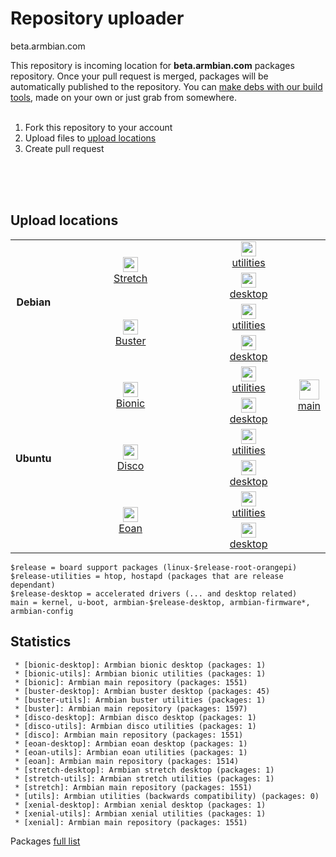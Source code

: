 # Repository uploader 

beta.armbian.com

This repository is incoming location for **beta.armbian.com** packages repository. Once your pull request is merged, packages will be automatically published to the repository. You can [make debs with our build tools](https://github.com/armbian/build), made on your own or just grab from somewhere.
<br/><br/>



   1. Fork this repository to your account
   2. Upload files to [upload locations](#upload-locations)
   3. Create pull request

<br/><br/>
<br/>

## Upload locations

<table width="100%" cellpadding="4" cellspacing="0">
	<tr>
		<td align="center" rowspan="4">
			<b>Debian</b>
		</td>
		<td align="center" rowspan="2" width="60%" valign="center">
			<a href="debs/stretch"><img src="https://dl.armbian.com/_h5ai/public/images/themes/comity/cloud-upload-1.png" name="Upload" align="bottom" width="24" height="24" border="0"/></a>
			<br><a href="debs/stretch">Stretch</a>
		</td>
		<td align="center" width="30%" valign="center">
			<a href="debs/extra/stretch-utils"><img src="https://dl.armbian.com/_h5ai/public/images/themes/comity/cloud-upload-1.png" name="Upload" align="bottom" width="24" height="24" border="0"/></a>
			<br><a href="debs/extra/stretch-utils">utilities</a>
		</td>
		<td align="center" rowspan="10" width="50%">
			<a href="debs/"><img src="https://dl.armbian.com/_h5ai/public/images/themes/comity/cloud-upload-1.png" name="Upload" align="bottom" width="32" height="32" border="0"/></a>
			<br><a href="debs/">main</a>
		</td>
	</tr>
	<tr>
		<td align="center" width="33%" valign="center">
			<a href="debs/extra/stretch-desktop"><img src="https://dl.armbian.com/_h5ai/public/images/themes/comity/cloud-upload-1.png" name="Upload" align="bottom" width="24" height="24" border="0"/></a>
			<br><a href="debs/extra/stretch-desktop">desktop</a>
		</td>
	</tr>
	<tr>
		<td align="center" rowspan="2" width="33%" valign="center">
			<a href="debs/buster"><img src="https://dl.armbian.com/_h5ai/public/images/themes/comity/cloud-upload-1.png" name="Upload" align="bottom" width="24" height="24" border="0"/></a>
			<br><a href="debs/buster">Buster</a>
		</td>
		<td align="center" width="33%" valign="center">
			<a href="debs/extra/buster-utils"><img src="https://dl.armbian.com/_h5ai/public/images/themes/comity/cloud-upload-1.png" name="Upload" align="bottom" width="24" height="24" border="0"/></a>
			<br><a href="debs/extra/buster-utils">utilities</a>
		</td>
	</tr>
	<tr>
		<td align="center" width="33%" valign="center">
			<a href="debs/extra/buster-desktop"><img src="https://dl.armbian.com/_h5ai/public/images/themes/comity/cloud-upload-1.png" name="Upload" align="bottom" width="24" height="24" border="0"/></a>
			<br><a href="debs/extra/buster-desktop">desktop</a>
		</td>
	</tr>
		<tr>
		<td align="center" rowspan="6">
			<b>Ubuntu</b>
		</td>
		<td align="center" rowspan="2" width="60%" valign="center">
			<a href="debs/bionic"><img src="https://dl.armbian.com/_h5ai/public/images/themes/comity/cloud-upload-1.png" name="Upload" align="bottom" width="24" height="24" border="0"/></a>
			<br><a href="debs/bionic">Bionic</a>
		</td>
		<td align="center" width="30%" valign="center">
			<a href="debs/extra/bionic-utils"><img src="https://dl.armbian.com/_h5ai/public/images/themes/comity/cloud-upload-1.png" name="Upload" align="bottom" width="24" height="24" border="0"/></a>
			<br><a href="debs/extra/bionic-utils">utilities</a>
		</td>
	</tr>
	<tr>
		<td align="center" width="33%" valign="center">
			<a href="debs/extra/bionic-desktop"><img src="https://dl.armbian.com/_h5ai/public/images/themes/comity/cloud-upload-1.png" name="Upload" align="bottom" width="24" height="24" border="0"/></a>
			<br><a href="debs/extra/bionic-desktop">desktop</a>
		</td>
	</tr>
	<tr>
		<td align="center" rowspan="2" width="33%" valign="center">
			<a href="debs/disco"><img src="https://dl.armbian.com/_h5ai/public/images/themes/comity/cloud-upload-1.png" name="Upload" align="bottom" width="24" height="24" border="0"/></a>
			<br><a href="debs/disco">Disco</a>
		</td>
		<td align="center" width="33%" valign="center">
			<a href="debs/extra/disco-utils"><img src="https://dl.armbian.com/_h5ai/public/images/themes/comity/cloud-upload-1.png" name="Upload" align="bottom" width="24" height="24" border="0"/></a>
			<br><a href="debs/extra/disco-utils">utilities</a>
		</td>
	</tr>
	<tr>
		<td align="center" width="33%" valign="center">
			<a href="debs/extra/disco-desktop"><img src="https://dl.armbian.com/_h5ai/public/images/themes/comity/cloud-upload-1.png" name="Upload" align="bottom" width="24" height="24" border="0"/></a>
			<br><a href="debs/extra/disco-desktop">desktop</a>
		</td>
	</tr>
	<tr>
		<td align="center" rowspan="2" width="33%" valign="center">
			<a href="debs/eoan"><img src="https://dl.armbian.com/_h5ai/public/images/themes/comity/cloud-upload-1.png" name="Upload" align="bottom" width="24" height="24" border="0"/></a>
			<br><a href="debs/eoan">Eoan</a>			
		</td>
		<td align="center" width="33%" valign="center">
			<a href="debs/extra/eoan-utils"><img src="https://dl.armbian.com/_h5ai/public/images/themes/comity/cloud-upload-1.png" name="Upload" align="bottom" width="24" height="24" border="0"/></a>
			<br><a href="debs/extra/eoan-utils">utilities</a>
		</td>
	</tr>
	<tr>
		<td align="center" width="33%" valign="center">
			<a href="debs/extra/eoan-desktop"><img src="https://dl.armbian.com/_h5ai/public/images/themes/comity/cloud-upload-1.png" name="Upload" align="bottom" width="24" height="24" border="0"/></a>
			<br><a href="debs/extra/eoan-desktop">desktop</a>
		</td>
	</tr>
</table>

	$release = board support packages (linux-$release-root-orangepi)
	$release-utilities = htop, hostapd (packages that are release dependant)
	$release-desktop = accelerated drivers (... and desktop related)
	main = kernel, u-boot, armbian-$release-desktop, armbian-firmware*, armbian-config

## Statistics

	 * [bionic-desktop]: Armbian bionic desktop (packages: 1)
	 * [bionic-utils]: Armbian bionic utilities (packages: 1)
	 * [bionic]: Armbian main repository (packages: 1551)
	 * [buster-desktop]: Armbian buster desktop (packages: 45)
	 * [buster-utils]: Armbian buster utilities (packages: 1)
	 * [buster]: Armbian main repository (packages: 1597)
	 * [disco-desktop]: Armbian disco desktop (packages: 1)
	 * [disco-utils]: Armbian disco utilities (packages: 1)
	 * [disco]: Armbian main repository (packages: 1551)
	 * [eoan-desktop]: Armbian eoan desktop (packages: 1)
	 * [eoan-utils]: Armbian eoan utilities (packages: 1)
	 * [eoan]: Armbian main repository (packages: 1514)
	 * [stretch-desktop]: Armbian stretch desktop (packages: 1)
	 * [stretch-utils]: Armbian stretch utilities (packages: 1)
	 * [stretch]: Armbian main repository (packages: 1551)
	 * [utils]: Armbian utilities (backwards compatibility) (packages: 0)
	 * [xenial-desktop]: Armbian xenial desktop (packages: 1)
	 * [xenial-utils]: Armbian xenial utilities (packages: 1)
	 * [xenial]: Armbian main repository (packages: 1551)

Packages [full list](content.txt)


